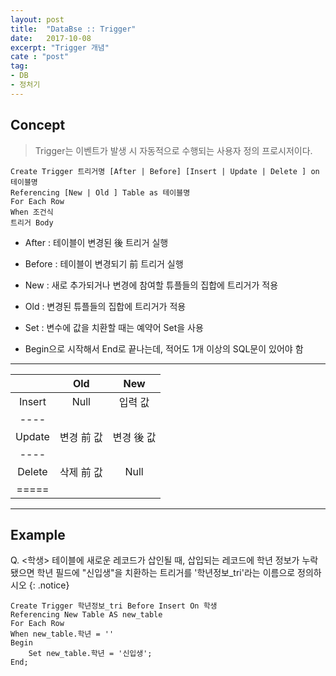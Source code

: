 ```yaml
---
layout: post
title:  "DataBse :: Trigger"
date:   2017-10-08
excerpt: "Trigger 개념"
cate : "post"
tag:
- DB
- 정처기
---
```


## Concept

> Trigger는 이벤트가 발생 시 자동적으로 수행되는 사용자 정의 프로시저이다.

 ```
Create Trigger 트리거명 [After | Before] [Insert | Update | Delete ] on 테이블명
Referencing [New | Old ] Table as 테이블명
For Each Row
When 조건식
트리거 Body
```    

* After : 테이블이 변경된 後 트리거 실행
* Before : 테이블이 변경되기 前 트리거 실행

* New : 새로 추가되거나 변경에 참여할 튜플들의 집합에 트리거가 적용
* Old : 변경된 튜플들의 집합에 트리거가 적용

* Set : 변수에 값을 치환할 때는 예약어 Set을 사용

* Begin으로 시작해서 End로 끝나는데, 적어도 1개 이상의 SQL문이 있어야 함


 ---


|  | Old | New |
|:-------:|:-------:|:-------:|
| Insert   | Null   | 입력 값   |
|----
| Update   | 변경 前 값   | 변경 後 값   |
|----
| Delete   | 삭제 前 값   | Null   |
|=====

---
## Example

 Q. <학생> 테이블에 새로운 레코드가 삽인될 때, 삽입되는 레코드에 학년 정보가 누락됐으면 학년 필드에 
 "신입생"을 치환하는 트리거를 '학년정보_tri'라는 이름으로 정의하시오
{: .notice}


```    
Create Trigger 학년정보_tri Before Insert On 학생
Referencing New Table AS new_table
For Each Row
When new_table.학년 = ''
Begin
    Set new_table.학년 = '신입생';
End;
```    

